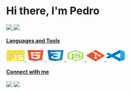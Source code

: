 ### <h1>Hi there, I'm Pedro</h1>

<div align="left">
  <a href="https//github.com/pedrohenriquepsilva">
  <img height="180em" src="https://github-readme-stats.vercel.app/api?username=pedrohenriquepsilva&show_icons=true&theme=dracula&include_all_comits=true&count_private=true"/>
  <img height="180em" src="https://github-readme-stats.vercel.app/api/top-langs/?username=pedrohenriquepsilva&layout=demo&langs_count=16&theme=dracula"/>
</div>
  
  <br>
 
  <strong>
    Languages and Tools
  </strong>
  
  <br>
  <br>
  
  <div align="left">
    <img height="30" width="50" alt="js-icon" src="https://raw.githubusercontent.com/devicons/devicon/master/icons/javascript/javascript-plain.svg">
    <img height="30" width="50" alt="html-icon" src="https://raw.githubusercontent.com/devicons/devicon/master/icons/html5/html5-original.svg">
    <img height="30" width="50" alt="css-icon" src="https://raw.githubusercontent.com/devicons/devicon/master/icons/css3/css3-original.svg">
    <img height="30" width="50" alt="nodejs-icon" src="https://raw.githubusercontent.com/devicons/devicon/master/icons/nodejs/nodejs-original.svg">
    <img height="30" width="50" alt="git-icon" src="https://raw.githubusercontent.com/devicons/devicon/master/icons/git/git-original.svg">
    <img height="30" width="50" alt="vscode-icon" src="https://raw.githubusercontent.com/devicons/devicon/master/icons/vscode/vscode-original.svg">
  </div>

  <br>
  
  <strong>
    Connect with me
  </strong>
  
  <br>
  <br>

  <div>
    <a href="mailto:pedroh.ps0102@gmail.com"><img src="https://img.shields.io/badge/Gmail-D14836?style=for-the-badge&logo=gmail&logoColor=white"></a>
    <a href="https://discord.gg/G9GPg5sA75"><img src="https://img.shields.io/badge/Discord-7289DA?style=for-the-badge&logo=discord&logoColor=white"></a>
  </div>
